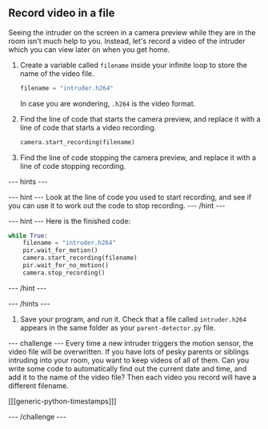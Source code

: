 ## Record video in a file

Seeing the intruder on the screen in a camera preview while they are in the room isn't much help to you. Instead, let's record a video of the intruder which you can view later on when you get home.

1. Create a variable called `filename` inside your infinite loop to store the name of the video file.

    ```python
    filename = "intruder.h264"
    ```

    In case you are wondering, `.h264` is the video format.

1. Find the line of code that starts the camera preview, and replace it with a line of code that starts a video recording.

    ```python
    camera.start_recording(filename)
    ```

1. Find the line of code stopping the camera preview, and replace it with a line of code stopping recording.

--- hints ---

--- hint ---
Look at the line of code you used to start recording, and see if you can use it to work out the code to stop recording.
--- /hint ---

--- hint ---
Here is the finished code:
```python
while True:
    filename = "intruder.h264"
    pir.wait_for_motion()
    camera.start_recording(filename)
    pir.wait_for_no_motion()
    camera.stop_recording()
```
--- /hint ---

--- /hints ---

1. Save your program, and run it. Check that a file called `intruder.h264` appears in the same folder as your `parent-detector.py` file.

--- challenge ---
Every time a new intruder triggers the motion sensor, the video file will be overwritten. If you have lots of pesky parents or siblings intruding into your room, you want to keep videos of all of them. Can you write some code to automatically find out the current date and time, and add it to the name of the video file? Then each video you record will have a different filename.

[[[generic-python-timestamps]]]

--- /challenge ---

